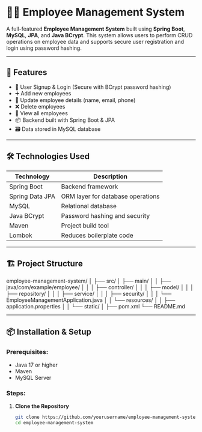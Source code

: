 # 🧑‍💼 Employee Management System

A full-featured **Employee Management System** built using **Spring Boot**, **MySQL**, **JPA**, and **Java BCrypt**. This system allows users to perform CRUD operations on employee data and supports secure user registration and login using password hashing.

---

## 🚀 Features

- 🔐 User Signup & Login (Secure with BCrypt password hashing)
- ➕ Add new employees
- 📝 Update employee details (name, email, phone)
- ❌ Delete employees
- 📃 View all employees
- 📦 Backend built with Spring Boot & JPA
- 🗃️ Data stored in MySQL database

---

## 🛠️ Technologies Used

| Technology    | Description                     |
|---------------|---------------------------------|
| Spring Boot   | Backend framework               |
| Spring Data JPA | ORM layer for database operations |
| MySQL         | Relational database             |
| Java BCrypt   | Password hashing and security   |
| Maven         | Project build tool              |
| Lombok        | Reduces boilerplate code        |

---

## 🏗️ Project Structure

employee-management-system/
│
├── src/
│ ├── main/
│ │ ├── java/com/example/employee/
│ │ │ ├── controller/
│ │ │ ├── model/
│ │ │ ├── repository/
│ │ │ ├── service/
│ │ │ ├── security/
│ │ │ └── EmployeeManagementApplication.java
│ │ └── resources/
│ │ ├── application.properties
│ │ └── static/
│
├── pom.xml
└── README.md

---

## 📦 Installation & Setup

### Prerequisites:

- Java 17 or higher
- Maven
- MySQL Server

### Steps:

1. **Clone the Repository**
   ```bash
   git clone https://github.com/yourusername/employee-management-system.git
   cd employee-management-system

